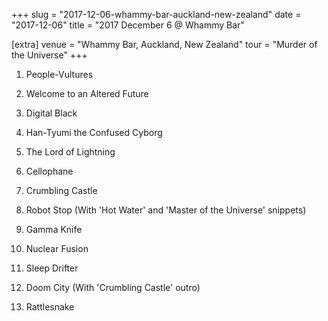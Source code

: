 +++
slug = "2017-12-06-whammy-bar-auckland-new-zealand"
date = "2017-12-06"
title = "2017 December 6 @ Whammy Bar"

[extra]
venue = "Whammy Bar, Auckland, New Zealand"
tour = "Murder of the Universe"
+++


 1. People-Vultures

 2. Welcome to an Altered Future

 3. Digital Black

 4. Han-Tyumi the Confused Cyborg

 5. The Lord of Lightning

 6. Cellophane

 7. Crumbling Castle

 8. Robot Stop
    (With 'Hot Water' and 'Master of the Universe' snippets)

 9. Gamma Knife

10. Nuclear Fusion

11. Sleep Drifter

12. Doom City
    (With 'Crumbling Castle' outro)

13. Rattlesnake


